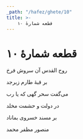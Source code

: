 ```yaml
---
_path: "/hafez/ghete/10"
title: >-
    قطعه شمارهٔ ۱۰
---
```

# قطعه شمارهٔ ۱۰

<div class="b" id="bn1"><div class="m1"><p>روح القدس آن سروش فرخ</p></div>
<div class="m2"><p>بر قبهٔ طارم زبرجد</p></div></div>
<div class="b" id="bn2"><div class="m1"><p>می‌گفت سحر گهی که یا رب</p></div>
<div class="m2"><p>در دولت و حشمت مخلد</p></div></div>
<div class="b" id="bn3"><div class="m1"><p>بر مسند خسروی بماناد</p></div>
<div class="m2"><p>منصور مظفر محمد</p></div></div>

